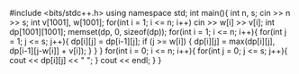#include <bits/stdc++.h>
using namespace std;
int main(){
    int n, s; cin >> n >> s;
    int v[1001], w[1001];
    for(int i = 1; i <= n; i++) cin >> w[i] >> v[i];
    int dp[1001][1001];
    memset(dp, 0, sizeof(dp));
    for(int i = 1; i <= n; i++){
        for(int j = 1; j <= s; j++){
            dp[i][j] = dp[i-1][j];
            if (j >= w[i]) {
                dp[i][j] = max(dp[i][j], dp[i-1][j-w[i]] + v[i]);
            }
        }
    }
    for(int i = 0; i <= n; i++){
        for(int j = 0; j <= s; j++){
            cout << dp[i][j] << " ";
        }
        cout << endl;
    }
}
